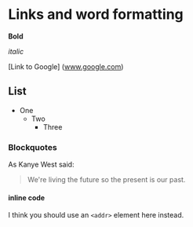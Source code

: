 # <h1> Links and word formatting

  **Bold**

  *italic*


  [Link to Google] (www.google.com)

## <h2>List
* One
  * Two
    * Three

### <h3>Blockquotes

As Kanye West said:

> We're living the future so
> the present is our past.

#### <h4> inline code

I think you should use an
`<addr>` element here instead.
